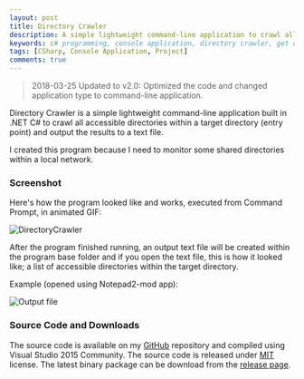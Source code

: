 ```yaml
---
layout: post
title: Directory Crawler
description: A simple lightweight command-line application to crawl all accessible directories recursively within a target directory and output the results into a text file.
keywords: c# programming, console application, directory crawler, get directories
tags: [CSharp, Console Application, Project]
comments: true
---
```


> 2018-03-25 Updated to v2.0: Optimized the code and changed application type to command-line application.

Directory Crawler is a simple lightweight command-line application built in .NET C# to crawl all accessible directories within a target directory (entry point) and output the results to a text file.

I created this program because I need to monitor some shared directories within a local network.

### Screenshot

Here's how the program looked like and works, executed from Command Prompt, in animated GIF:

![DirectoryCrawler](https://i.imgur.com/Re1267D.gif)

After the program finished running, an output text file will be created within the program base folder and if you open the text file, this is how it looked like; a list of accessible directories within the target directory.

Example (opened using Notepad2-mod app):

![Output file](http://i.imgur.com/qaUZ9n3.png)

### Source Code and Downloads

The source code is available on my [GitHub](https://github.com/heiswayi/DirectoryCrawler) repository and compiled using Visual Studio 2015 Community. The source code is released under [MIT](http://heiswayi.github.io/mit-license) license. The latest binary package can be download from the [release page](https://github.com/heiswayi/DirectoryCrawler/releases).
